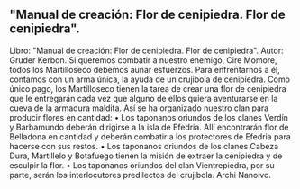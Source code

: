 ## "Manual de creación: Flor de cenipiedra. Flor de cenipiedra".
Libro: "Manual de creación: Flor de cenipiedra. Flor de cenipiedra".
Autor: Gruder Kerbon.
Si queremos combatir a nuestro enemigo, Cire Momore, todos los Martilloseco debemos aunar esfuerzos. Para enfrentarnos a él, contamos con un arma única, la ayuda de un crujibola de cenipiedra. Como único pago, los Martilloseco tienen la tarea de crear una flor de cenipiedra que le entregarán cada vez que alguno de ellos quiera aventurarse en la cueva de la armadura maldita.
Así se ha organizado nuestro clan para producir flores en cantidad:
• Los taponanos oriundos de los clanes Verdín y Barbamundo deberán dirigirse a la isla de Efedria. Allí encontrarán flor de Belladona en cantidad y deberán combatir a los protectores de Efedria para hacerse con sus restos.
• Los taponanos oriundos de los clanes Cabeza Dura, Martillelo y Botafuego tienen la misión de extraer la cenipiedra y de esculpir la flor.
• Los taponanos oriundos del clan Vientrepiedra, por su parte, serán los interlocutores predilectos del crujibola.
Archi Nanoivo.